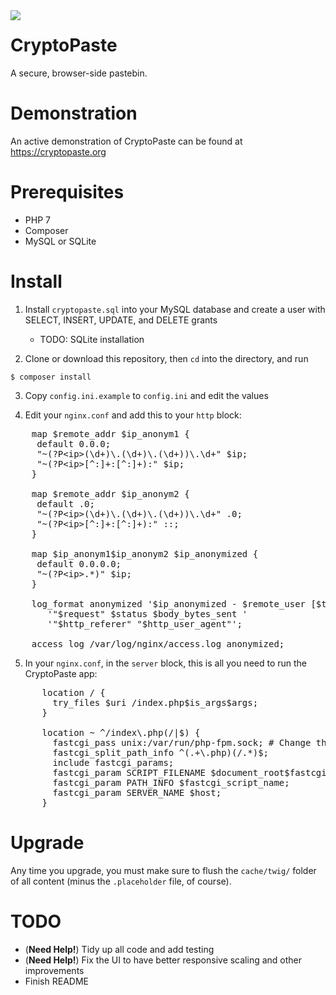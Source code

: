<img src="https://github.com/HackThisCode/CryptoPaste/raw/master/public/img/cryptopaste.png" align="left">
<h1>CryptoPaste</h1>
A secure, browser-side pastebin.

# Demonstration
An active demonstration of CryptoPaste can be found at https://cryptopaste.org

# Prerequisites
- PHP 7
- Composer
- MySQL or SQLite

# Install

1. Install `cryptopaste.sql` into your MySQL database and create a user with SELECT, INSERT, UPDATE, and DELETE grants
   - TODO: SQLite installation
   
2. Clone or download this repository, then `cd` into the directory, and run

`$ composer install`

3. Copy `config.ini.example` to `config.ini` and edit the values

4. Edit your `nginx.conf` and add this to your `http` block:

<pre>
    map $remote_addr $ip_anonym1 {
     default 0.0.0;
     "~(?P&lt;ip>(\d+)\.(\d+)\.(\d+))\.\d+" $ip;
     "~(?P&lt;ip>[^:]+:[^:]+):" $ip;
    }

    map $remote_addr $ip_anonym2 {
     default .0;
     "~(?P&lt;ip>(\d+)\.(\d+)\.(\d+))\.\d+" .0;
     "~(?P&lt;ip>[^:]+:[^:]+):" ::;
    }

    map $ip_anonym1$ip_anonym2 $ip_anonymized {
     default 0.0.0.0;
     "~(?P&lt;ip>.*)" $ip;
    }

    log_format anonymized '$ip_anonymized - $remote_user [$time_local] ' 
       '"$request" $status $body_bytes_sent ' 
       '"$http_referer" "$http_user_agent"';

    access_log /var/log/nginx/access.log anonymized;
</pre>

5. In your `nginx.conf`, in the `server` block, this is all you need to run the CryptoPaste app:

<pre>
      location / {
        try_files $uri /index.php$is_args$args;
      }

      location ~ ^/index\.php(/|$) {
        fastcgi_pass unix:/var/run/php-fpm.sock; # Change this to reflect how your PHP-FPM is running
        fastcgi_split_path_info ^(.+\.php)(/.*)$;
        include fastcgi_params;
        fastcgi_param SCRIPT_FILENAME $document_root$fastcgi_script_name;
        fastcgi_param PATH_INFO $fastcgi_script_name;
        fastcgi_param SERVER_NAME $host;
      }
</pre>

# Upgrade

Any time you upgrade, you must make sure to flush the `cache/twig/` folder of all content (minus the `.placeholder` file, of course).

# TODO
- (**Need Help!**) Tidy up all code and add testing
- (**Need Help!**) Fix the UI to have better responsive scaling and other improvements
- Finish README
